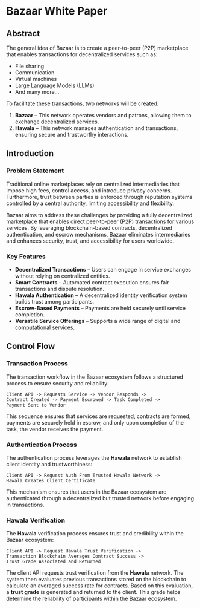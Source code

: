 # Bazaar White Paper

## Abstract

The general idea of Bazaar is to create a peer-to-peer (P2P) marketplace that enables transactions for decentralized services such as:

- File sharing
- Communication
- Virtual machines
- Large Language Models (LLMs)
- And many more...

To facilitate these transactions, two networks will be created:

1. **Bazaar** – This network operates vendors and patrons, allowing them to exchange decentralized services.
2. **Hawala** – This network manages authentication and transactions, ensuring secure and trustworthy interactions.

## Introduction

### Problem Statement
Traditional online marketplaces rely on centralized intermediaries that impose high fees, control access, and introduce privacy concerns. Furthermore, trust between parties is enforced through reputation systems controlled by a central authority, limiting accessibility and flexibility.

Bazaar aims to address these challenges by providing a fully decentralized marketplace that enables direct peer-to-peer (P2P) transactions for various services. By leveraging blockchain-based contracts, decentralized authentication, and escrow mechanisms, Bazaar eliminates intermediaries and enhances security, trust, and accessibility for users worldwide.

### Key Features
- **Decentralized Transactions** – Users can engage in service exchanges without relying on centralized entities.
- **Smart Contracts** – Automated contract execution ensures fair transactions and dispute resolution.
- **Hawala Authentication** – A decentralized identity verification system builds trust among participants.
- **Escrow-Based Payments** – Payments are held securely until service completion.
- **Versatile Service Offerings** – Supports a wide range of digital and computational services.

## Control Flow

### Transaction Process

The transaction workflow in the Bazaar ecosystem follows a structured process to ensure security and reliability:

```
Client API -> Requests Service -> Vendor Responds ->
Contract Created -> Payment Escrowed -> Task Completed ->
Payment Sent to Vendor
```

This sequence ensures that services are requested, contracts are formed, payments are securely held in escrow, and only upon completion of the task, the vendor receives the payment.

### Authentication Process

The authentication process leverages the **Hawala** network to establish client identity and trustworthiness:

```
Client API -> Request Auth From Trusted Hawala Network ->
Hawala Creates Client Certificate
```

This mechanism ensures that users in the Bazaar ecosystem are authenticated through a decentralized but trusted network before engaging in transactions.

### Hawala Verification

The **Hawala** verification process ensures trust and credibility within the Bazaar ecosystem:

```
Client API -> Request Hawala Trust Verification -> 
Transaction Blockchain Averages Contract Success -> 
Trust Grade Associated and Returned
```

The client API requests trust verification from the **Hawala** network. The system then evaluates previous transactions stored on the blockchain to calculate an averaged success rate for contracts. Based on this evaluation, a **trust grade** is generated and returned to the client. This grade helps determine the reliability of participants within the Bazaar ecosystem.

